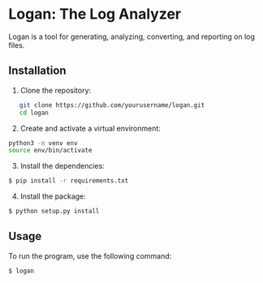 # Logan: The Log Analyzer

Logan is a tool for generating, analyzing, converting, and reporting on log files.

## Installation

1. Clone the repository:
```bash
   git clone https://github.com/yourusername/logan.git
   cd logan
```

2. Create and activate a virtual environment:
```bash
python3 -m venv env
source env/bin/activate
```
3. Install the dependencies:
```bash
$ pip install -r requirements.txt
```

4. Install the package:
```bash
$ python setup.py install
```

## Usage

To run the program, use the following command:
```bash
$ logan
```

